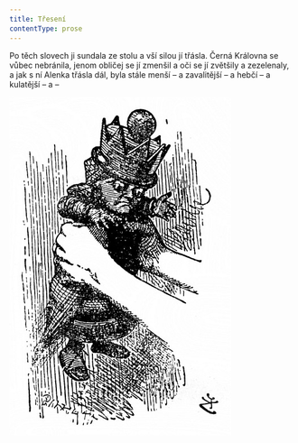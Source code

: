 ```yaml
---
title: Třesení
contentType: prose
---
```


Po těch slovech ji sundala ze stolu a vší silou jí třásla. Černá Královna se vůbec nebránila, jenom obličej se jí zmenšil a oči se jí zvětšily a zezelenaly, a jak s ní Alenka třásla dál, byla stále menší – a zavalitější – a hebčí – a kulatější – a –



![alenka_079a](./resources/alenka_079a.jpg)
